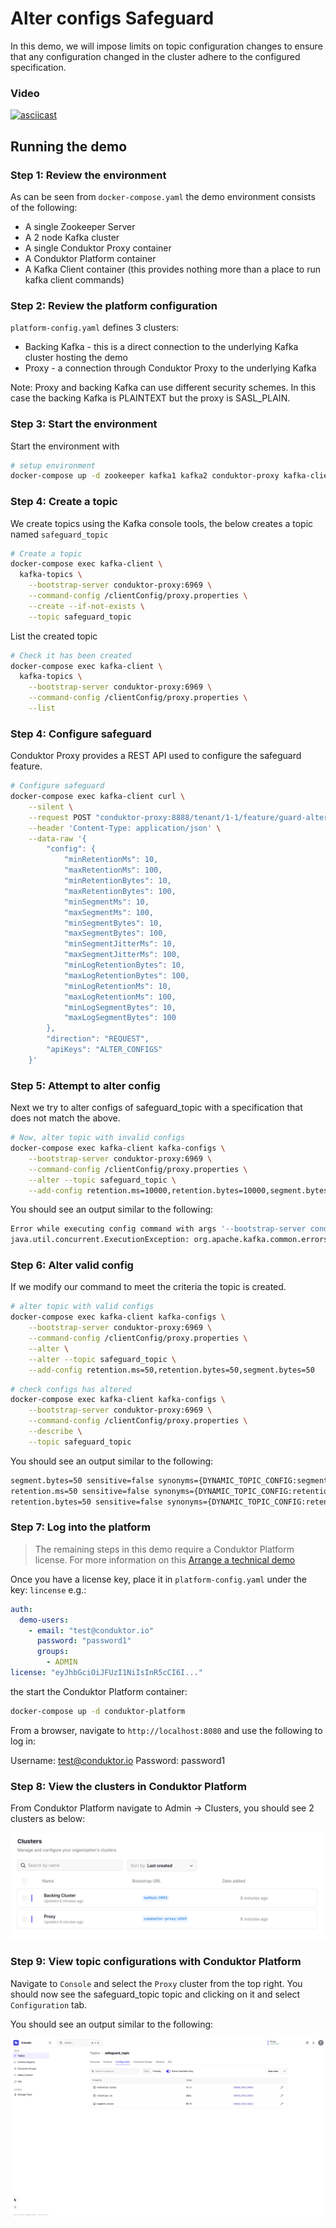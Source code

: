 # Alter configs Safeguard

In this demo, we will impose limits on topic configuration changes to ensure that any configuration changed in the cluster adhere to the configured specification.

### Video

[![asciicast](https://asciinema.org/a/R0l3JdxkDjt5GelG92gn70etJ.svg)](https://asciinema.org/a/R0l3JdxkDjt5GelG92gn70etJ)

## Running the demo

### Step 1: Review the environment

As can be seen from `docker-compose.yaml` the demo environment consists of the following:

* A single Zookeeper Server
* A 2 node Kafka cluster
* A single Conduktor Proxy container
* A Conduktor Platform container
* A Kafka Client container (this provides nothing more than a place to run kafka client commands)

### Step 2: Review the platform configuration

`platform-config.yaml` defines 3 clusters:

* Backing Kafka - this is a direct connection to the underlying Kafka cluster hosting the demo
* Proxy - a connection through Conduktor Proxy to the underlying Kafka

Note: Proxy and backing Kafka can use different security schemes. 
In this case the backing Kafka is PLAINTEXT but the proxy is SASL_PLAIN.

### Step 3: Start the environment

Start the environment with

```bash
# setup environment
docker-compose up -d zookeeper kafka1 kafka2 conduktor-proxy kafka-client
```

### Step 4: Create a topic

We create topics using the Kafka console tools, the below creates a topic named `safeguard_topic`

```bash
# Create a topic
docker-compose exec kafka-client \
  kafka-topics \
    --bootstrap-server conduktor-proxy:6969 \
    --command-config /clientConfig/proxy.properties \
    --create --if-not-exists \
    --topic safeguard_topic
```

List the created topic

```bash
# Check it has been created
docker-compose exec kafka-client \
  kafka-topics \
    --bootstrap-server conduktor-proxy:6969 \
    --command-config /clientConfig/proxy.properties \
    --list
```

### Step 4: Configure safeguard

Conduktor Proxy provides a REST API used to configure the safeguard feature.

```bash
# Configure safeguard
docker-compose exec kafka-client curl \
    --silent \
    --request POST "conduktor-proxy:8888/tenant/1-1/feature/guard-alter-configs" \
    --header 'Content-Type: application/json' \
    --data-raw '{
        "config": { 
            "minRetentionMs": 10,
            "maxRetentionMs": 100,
            "minRetentionBytes": 10,
            "maxRetentionBytes": 100,
            "minSegmentMs": 10,
            "maxSegmentMs": 100,
            "minSegmentBytes": 10,
            "maxSegmentBytes": 100,
            "minSegmentJitterMs": 10,
            "maxSegmentJitterMs": 100,
            "minLogRetentionBytes": 10,
            "maxLogRetentionBytes": 100,
            "minLogRetentionMs": 10,
            "maxLogRetentionMs": 100,
            "minLogSegmentBytes": 10,
            "maxLogSegmentBytes": 100
        },
        "direction": "REQUEST",
        "apiKeys": "ALTER_CONFIGS"
    }'
```

### Step 5: Attempt to alter config

Next we try to alter configs of safeguard_topic with a specification that does not match the above.

```bash
# Now, alter topic with invalid configs
docker-compose exec kafka-client kafka-configs \
    --bootstrap-server conduktor-proxy:6969 \
    --command-config /clientConfig/proxy.properties \
    --alter --topic safeguard_topic \
    --add-config retention.ms=10000,retention.bytes=10000,segment.bytes=10000
```

You should see an output similar to the following:

```bash
Error while executing config command with args '--bootstrap-server conduktor-proxy:6969 --command-config /clientConfig/proxy.properties --alter --topic test --add-config retention.ms=10000,retention.bytes=10000,segment.bytes=10000'
java.util.concurrent.ExecutionException: org.apache.kafka.common.errors.PolicyViolationException: Request parameters do not satisfy the configured policy. retention.ms is '10000', must not be greater than 100. segment.bytes is '10000', must not be greater than 100. retention.bytes is '10000', must not be greater than 100
```
### Step 6: Alter valid config

If we modify our command to meet the criteria the topic is created.

```bash
# alter topic with valid configs
docker-compose exec kafka-client kafka-configs \
    --bootstrap-server conduktor-proxy:6969 \
    --command-config /clientConfig/proxy.properties \
    --alter \
    --alter --topic safeguard_topic \
    --add-config retention.ms=50,retention.bytes=50,segment.bytes=50
```

```bash
# check configs has altered
docker-compose exec kafka-client kafka-configs \
    --bootstrap-server conduktor-proxy:6969 \
    --command-config /clientConfig/proxy.properties \
    --describe \
    --topic safeguard_topic
```

You should see an output similar to the following:
```bash
segment.bytes=50 sensitive=false synonyms={DYNAMIC_TOPIC_CONFIG:segment.bytes=50, DEFAULT_CONFIG:log.segment.bytes=1073741824}
retention.ms=50 sensitive=false synonyms={DYNAMIC_TOPIC_CONFIG:retention.ms=50}
retention.bytes=50 sensitive=false synonyms={DYNAMIC_TOPIC_CONFIG:retention.bytes=50, DEFAULT_CONFIG:log.retention.bytes=-1}
```

### Step 7: Log into the platform

> The remaining steps in this demo require a Conduktor Platform license. For more information on this [Arrange a technical demo](https://www.conduktor.io/contact/demo)

Once you have a license key, place it in `platform-config.yaml` under the key: `lincense` e.g.:

```yaml
auth:
  demo-users:
    - email: "test@conduktor.io"
      password: "password1"
      groups:
        - ADMIN
license: "eyJhbGciOiJFUzI1NiIsInR5cCI6I..."
```

the start the Conduktor Platform container:

```bash
docker-compose up -d conduktor-platform
```

From a browser, navigate to `http://localhost:8080` and use the following to log in:

Username: test@conduktor.io
Password: password1

### Step 8: View the clusters in Conduktor Platform

From Conduktor Platform navigate to Admin -> Clusters, you should see 2 clusters as below:

![clusters](images/clusters.png "Clusters")

### Step 9: View topic configurations with Conduktor Platform

Navigate to `Console` and select the `Proxy` cluster from the top right.
You should now see the safeguard_topic topic and clicking on it and select `Configuration` tab.

You should see an output similar to the following:

![alter configs safeguard topic](images/alter_configs_safeguard.png "Alter configs safeguard")
